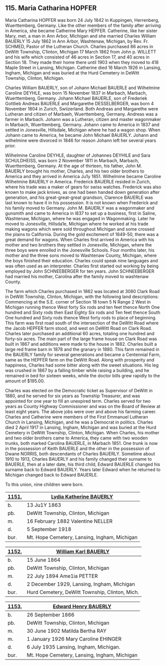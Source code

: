 ## 115. Maria Catharina HOPFER

Maria Catharina HOPFER was born 24 July 1842 in Kuppingen, Herrenberg, Wuerttemberg, Germany. Like the other members of the family after arriving in America, she became Catherine Mary HEPFER. Catherine, like her sister Mary, met, a man in Ann Arbor, Michigan and she married Charles William BAUERLY 15 July 1862 in Ann Arbor, Washtenaw, Michigan, by Rev. Fr. SCHMED, Pastor of the Lutheran Church. Charles purchased 86 acres in DeWitt Township, C1inton, Michigan 17 March 1862 from John p. WILLETT and his wife which consisted of 46 acres in Section 17, and 40 acres in Section 18. They made their home there until 1903 when they moved to 418 Maple Street in Lansing, Michigan. Catherine died 16 March 1926 in Lansing, Ingham, Michigan and was buried at the Hurd Cemetery in DeWitt Township, Clinton, Michigan.

Charles William BAUERLY, son of Johann Michael BAUERLE and Wilhelmine Caroline DEYHLE, was born 15 November 1837 in Marbach, Marbach, Wuerttemberg, Germany. Johann Michael BAUERLE, son of Frederiek Gottlieb Andreas BAUERLE and Margarethe DESSELBERGER, was born 4 November 1804 in Zurich, Swiizerland. Both Andreas and Margarethe were Lutheran and citizen of Marbaeh, Wuerttemberg, Germany. Andreas was a farmer in Marbach. Johann was a Lutheran, citizen and master wagonmaker in Marbach, Wuerttemberg, Germany. Johann came to America in 1837 and settled in Jonesville, Hillsdale, Michigan where he had a wagon shop. When Johann came to America, he became John Michael BAUERLY. Johann and wilhelmine were divorced in 1846 for reason Johann left her several years prior. 

Wilhelmine Caroline DEYHLE, daughter of Johannes DEYHILE and Sara SCHULDHEISS, was born 2 November 1811 in Marbach, Marbach, Wuerttemberg, Germany. At the age of thirteen, his father, John M. BAUERLY brought his mother, Charles, and his two older brothers to America and they arrived in America Ju1y 1851. Wilhelmine became Caroline Wilhelmine BAUERLY in America. Frederick BAUERLE resided in Zurich, where his trade was a maker of gears for swiss watches. Frederick was also known to make jack knives, as one had been handed down generation after generation, and his great-great-great grandson, Clarence BAUERLE was last known to have it in his possession. It is not known when Frederick and his family moved to Germany. John M. BAUERLY was a wagonmaker and gunsmith and came to America in l837 to set up a business, first in Saline, Washtenaw, Michigan, where he was engaged in Wagonmaking. Later he moved to Jonesville, Hillsda1e, Michigan where he worked at his trade making wagons which were sold throughout Michigan and some crossed the plains to California. During the gold excitement of 1849-50, there was a great demand for wagons. When Charles first arrived in America with his mother and two brothers they settled in Jonesville, Michigan, where the three boys were enrolled in the Jonesville Schools. Four months later, his mother and the three sons moved to Washtenaw County, Michigan, where the boys finished their education. Charles could speak nine languages and was often used as an interpreter. Charles first started out working by being employed by John SCHNEEBERGER for ten years. John SCHNEEBERGER had married his mother, Carolina after the family moved to washtenaw County.

The farm which Charles purchased in 1862 was located at 3080 Clark Road in DeWitt Township, Clinton, Michigan, with the following land descriptions: Commencing at the S.E. corner of Section 18 town 5 N Range 2 West in Michigan running thence West forty Six rods and ten feet thence North One hundred and Sixty rods then East Eighty Six rods and Ten feet thence South One hundred and Sixty rods thence West forty rods to place of beginning. This farm was first road south of the intersection of the DeWitt Road where the Jacob HEPFER farm stood, and west on DeWitt Road on Clark Road. Charles later purchased an additional 60 acres, totaling one hundred and forty-six acres. The main part of the large frame house on Clark Road was built in 1867 and additions were made to the house in 1882. Charles built a large red frame barn in 1878 and the granary in 1880. This farm remained in the BAUERLY family for several generations and became a Centennial Farm, same as the HEPFER farm on the DeWitt Road. Along with prosperity and happiness, Charles had some bitter along with the sweet situations. His leg was crushed in 1867 by a falling timber while raising a building, and he remained in bed for sixteen weeks, while the doctor bills grew rapidly to the amount of $195.00.

Charles was elected on the Democratic ticket as Supervisor of DeWitt in 1880, and he served for six years as Township Treasurer, and was appointed for one year to fill an unexpired term. Charles served for two years as County Highway Commissioner and was on the Board of Review at least eight years. The above jobs were over and above his farming career. Charles and Catherine were members of the First Emmanuel Lutheran Church in Lansing, Michigan, and he was a Democrat in politics. Charles died 2 April 1917 in Lansing, Ingham, Michigan and was buried at the Hurd Cemetery in DeWitt Township, Clinton, Michigan. When Charles, his mother and two older brothers came to America, they came with two wooden trunks, both marked Carolina BAUERLE, in Marbach 1851. One trunk is now in the possession of Keith BAUERLE and the other in the possession of Dwane NORRIS, both descendants of Charles BAUERLY. Sometime about 1910 to 1913, Charles BAUERLY and his family changed their surname to BAUERLE, then at a later date, his third child, Edward BAUERLE changed his surname back to Edward BAUERLY. Years later Edward when he returned to Michigan changed back to Edward BAUERLE.

To this union, nine children were born.


[1151.](1151) | [Lydia Katherine BAUERLY](1151)
| --- | ---
b. | 13 Ju1Y 1863
pb. | DeWitt Township, Clinton, Michigan
m. | 16 February 1882 Valentine NELLER
d. | 5 September 1918
bur. | Mt. Hope Cemetery, Lansing, Ingham, Michigan

[1152.](1152) | [William Karl BAUERLY](1152)
| --- | ---
b. | 15 June 1864
pb. | DeWitt Township, Clinton, Michigan
m. | 22 July 1894 Ame1ia PETTER
d. | 2 December 1929, Lansing, Ingham, Michigan
bur. | Hurd Cemetery, DeWitt Township, Clinton, Mich.

[1153.](1153) | [Edward Henry BAUERLY](1153)
| --- | ---
b. | 26 September 1866
pb. | DeWitt Township, Clinton, Michigan
m. | 30 June 1902 Matilda Bertha RAY
m. | 1 January 1926 Mary Caroline EHINGER
d. | 6 July 1935 Lansing, Ingham, Michigan.
bur. | Mt. Hope Cemetery, Lansing, Ingham, Michigan